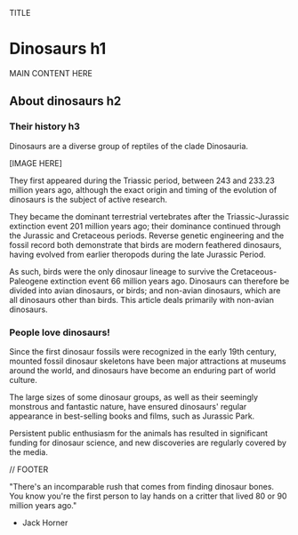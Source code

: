 
TITLE

# Dinosaurs h1

 MAIN CONTENT HERE

## About dinosaurs h2

### Their history h3 

Dinosaurs are a diverse group of reptiles of the clade Dinosauria. 

[IMAGE HERE]

They first appeared during the Triassic period, between 243 and 233.23 million years ago, although the exact origin and timing of the evolution of dinosaurs is the subject of active research.

They became the dominant terrestrial vertebrates after the Triassic-Jurassic extinction event 201 million years ago; their dominance continued through the Jurassic and Cretaceous periods. Reverse genetic engineering and the fossil record both demonstrate that birds are modern feathered dinosaurs, having evolved from earlier theropods during the late Jurassic Period.

As such, birds were the only dinosaur lineage to survive the Cretaceous-Paleogene extinction event 66 million years ago. Dinosaurs can therefore be divided into avian dinosaurs, or birds; and non-avian dinosaurs, which are all dinosaurs other than birds. This article deals primarily with non-avian dinosaurs.

### People love dinosaurs!

Since the first dinosaur fossils were recognized in the early 19th century, mounted fossil dinosaur skeletons have been major attractions at museums around the world, and dinosaurs have become an enduring part of world culture.

The large sizes of some dinosaur groups, as well as their seemingly monstrous and fantastic nature, have ensured dinosaurs' regular appearance in best-selling books and films, such as Jurassic Park.

Persistent public enthusiasm for the animals has resulted in significant funding for dinosaur science, and new discoveries are regularly covered by the media.


// FOOTER

"There's an incomparable rush that comes from finding dinosaur bones. You know you're the first person to lay hands on a critter that lived 80 or 90 million years ago."

- Jack Horner